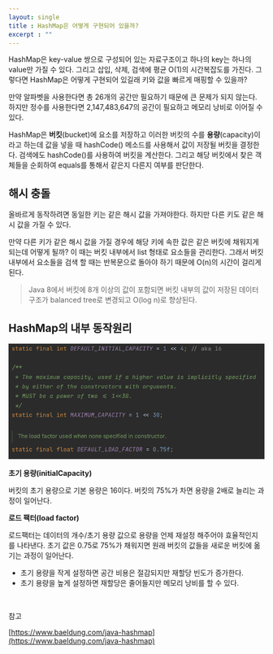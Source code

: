 ```yaml
---
layout: single
title : HashMap은 어떻게 구현되어 있을까?
excerpt : ""
---
```


HashMap은 key-value 쌍으로 구성되어 있는 자료구조이고 하나의 key는 하나의 value만 가질 수 있다. 그리고 삽입, 삭제, 검색에 평균 O(1)의 시간복잡도를 가진다. 그렇다면 HashMap은
어떻게 구현되어 있길래 키와 값을 빠르게 매핑할 수 있을까?

만약 알파벳을 사용한다면 총 26개의 공간만 필요하기 때문에 큰 문제가 되지 않는다. 하지만 정수를 사용한다면 2,147,483,647의 공간이 필요하고 메모리 낭비로 이어질 수 있다. 

HashMap은 **버킷**(bucket)에 요소를 저장하고 이러한 버킷의 수를 **용량**(capacity)이라고 하는데 값을 넣을 때 hashCode() 메소드를 사용해서 값이 저장될 버킷을 결정한다. 검색에도
hashCode()를 사용하여 버킷을 계산한다. 그리고 해당 버킷에서 찾은 객체들을 순회하여 equals를 통해서 같은지 다른지 여부를 판단한다.

## 해시 충돌

올바르게 동작하려면 동일한 키는 같은 해시 값을 가져야한다. 하지만 다른 키도 같은 해시 값을 가질 수 있다.

만약 다른 키가 같은 해시 값을 가질 경우에 해당 키에 속한 값은 같은 버킷에 채워지게 되는데 어떻게 될까? 이 때는 버킷 내부에서 list 형태로 요소들을 관리한다. 그래서 버킷 내부에서 요소들을 검색
할 때는 반복문으로 돌아야 하기 때문에 O(n)의 시간이 걸리게 된다.

> Java 8에서 버킷에 8개 이상의 값이 포함되면 버킷 내부의 값이 저장된 데이터 구조가 balanced tree로 변경되고 O(log n)로 향상된다.

## HashMap의 내부 동작원리

![img](/assets/images/HashMap1.png)

**초기 용량(initialCapacity)**

버킷의 초기 용량으로 기본 용량은 16이다. 버킷의 75%가 차면 용량을 2배로 늘리는 과정이 일어난다. 

**로드 팩터(load factor)**

로드팩터는 데이터의 개수/초기 용량 값으로 용량을 언제 재설정 해주어야 효율적인지를 나타낸다. 초기 값은 0.75로 75%가 채워지면 원래 버킷의 값들을 새로운 버킷에 옮기는 과정이 일어난다.

- 초기 용량을 작게 설정하면 공간 비용은 절감되지만 재할당 빈도가 증가한다.
- 초기 용량을 높게 설정하면 재할당은 줄어들지만 메모리 낭비를 할 수 있다.

<br>

참고

[https://www.baeldung.com/java-hashmap](https://www.baeldung.com/java-hashmap)
